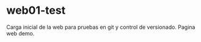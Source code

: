 web01-test
==========

Carga inicial de la web para pruebas en git y control de versionado.
Pagina web demo.
